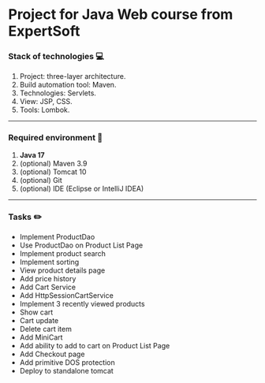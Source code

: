 # Project for Java Web course from ExpertSoft

### Stack of technologies :computer:

1. Project: three-layer architecture.
2. Build automation tool: Maven.
3. Technologies: Servlets.
4. View: JSP, CSS.
5. Tools: Lombok.

________________________________________________________________________________________________

### Required environment :wrench:

1. __Java 17__
2. (optional) Maven 3.9
3. (optional) Tomcat 10
4. (optional) Git
5. (optional) IDE (Eclipse or IntelliJ IDEA)

________________________________________________________________________________________________

### Tasks :pencil2:

- Implement ProductDao
- Use ProductDao on Product List Page
- Implement product search
- Implement sorting
- View product details page
- Add price history
- Add Cart Service
- Add HttpSessionCartService
- Implement 3 recently viewed products
- Show cart
- Cart update
- Delete cart item
- Add MiniCart
- Add ability to add to cart on Product List Page
- Add Checkout page
- Add primitive DOS protection
- Deploy to standalone tomcat

